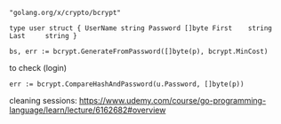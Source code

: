 `"golang.org/x/crypto/bcrypt"`

`type user struct {
 	UserName string
 	Password []byte
 	First    string
 	Last     string
 }`
 
 `bs, err := bcrypt.GenerateFromPassword([]byte(p), bcrypt.MinCost)`
 
 to check (login)
 
 `err := bcrypt.CompareHashAndPassword(u.Password, []byte(p))`
 
 cleaning sessions:
 https://www.udemy.com/course/go-programming-language/learn/lecture/6162682#overview
 